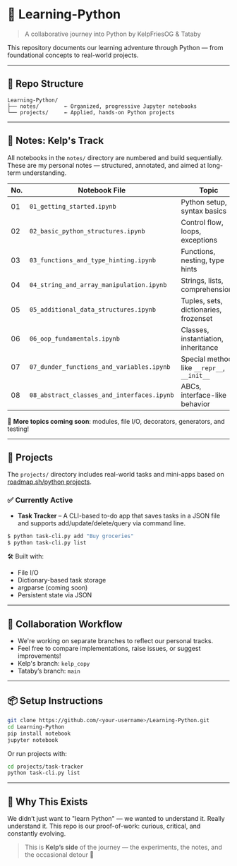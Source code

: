 # 🐍 Learning-Python

> A collaborative journey into Python by KelpFriesOG & Tataby

This repository documents our learning adventure through Python — from foundational concepts to real-world projects. 

---

## 📁 Repo Structure

```
Learning-Python/
├── notes/        ← Organized, progressive Jupyter notebooks
└── projects/     ← Applied, hands-on Python projects
```

---

## 📝 Notes: Kelp's Track

All notebooks in the `notes/` directory are numbered and build sequentially. These are my personal notes — structured, annotated, and aimed at long-term understanding.

| No. | Notebook File                             | Topic                                |
|-----|--------------------------------------------|--------------------------------------|
| 01  | `01_getting_started.ipynb`                 | Python setup, syntax basics          |
| 02  | `02_basic_python_structures.ipynb`         | Control flow, loops, exceptions      |
| 03  | `03_functions_and_type_hinting.ipynb`      | Functions, nesting, type hints       |
| 04  | `04_string_and_array_manipulation.ipynb`   | Strings, lists, comprehensions       |
| 05  | `05_additional_data_structures.ipynb`      | Tuples, sets, dictionaries, frozenset|
| 06  | `06_oop_fundamentals.ipynb`                | Classes, instantiation, inheritance  |
| 07  | `07_dunder_functions_and_variables.ipynb`  | Special methods like `__repr__`, `__init__` |
| 08  | `08_abstract_classes_and_interfaces.ipynb` | ABCs, interface-like behavior        |

🧠 **More topics coming soon**: modules, file I/O, decorators, generators, and testing!

---

## 🧪 Projects

The `projects/` directory includes real-world tasks and mini-apps based on [roadmap.sh/python projects](https://roadmap.sh/projects/task-tracker).

### ✅ Currently Active

- **Task Tracker** – A CLI-based to-do app that saves tasks in a JSON file and supports add/update/delete/query via command line.

```bash
$ python task-cli.py add "Buy groceries"
$ python task-cli.py list
```

🛠 Built with:
- File I/O
- Dictionary-based task storage
- argparse (coming soon)
- Persistent state via JSON

---

## 🤝 Collaboration Workflow

- We're working on separate branches to reflect our personal tracks.
- Feel free to compare implementations, raise issues, or suggest improvements!
- Kelp's branch: `kelp_copy`
- Tataby’s branch: `main`

---

## 📦 Setup Instructions

```bash
git clone https://github.com/<your-username>/Learning-Python.git
cd Learning-Python
pip install notebook
jupyter notebook
```

Or run projects with:
```bash
cd projects/task-tracker
python task-cli.py list
```

---

## 💬 Why This Exists

We didn’t just want to "learn Python" — we wanted to understand it. Really understand it. This repo is our proof-of-work: curious, critical, and constantly evolving.

> This is **Kelp’s side** of the journey — the experiments, the notes, and the occasional detour 🌱